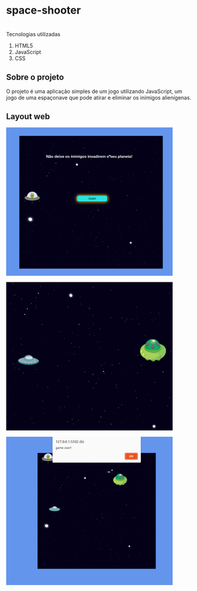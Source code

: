 # space-shooter

#
Tecnologias utilizadas <ol><li>HTML5</li><li>JavaScript</li><li>CSS</li></ol>  	

##  Sobre o projeto
O projeto é uma aplicação simples de um jogo utilizando JavaScript, um jogo de uma espaçonave que pode atirar e eliminar os inimigos alienígenas.


## Layout web


![Web 1](https://github.com/lucimarNeves/space-shooter/blob/main/assets/start.png)

![Web 2](https://github.com/lucimarNeves/space-shooter/blob/main/assets/naves.png)

![Web 3](https://github.com/lucimarNeves/space-shooter/blob/main/assets/gameover.png)



